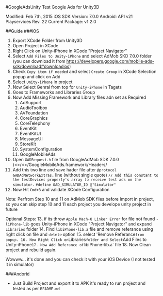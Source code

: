 #GoogleAdsUnity
Test Google Ads for Unity3D

Modified: Feb 7th, 2015
iOS SDK Version: 7.0.0
Android: API v21 Playservices Rev. 22
Current Package: v1.2.0

##Guide
###iOS
1. Export XCode Folder from Unity3D
2. Open Project in XCode
3. Right Click on Unity-iPhone in XCode "Project Navigator"
4. Select `Add Files to Unity-iPhone` and select AdMob SKD 7.0.0 folder (you can download it from https://developers.google.com/mobile-ads-sdk/download#downloadios)
5. Check `Copy item if needed` and select `Create Group` in XCode Selection popup and click on Add
6. Select `Unity-iPhone` in project
7. Now Select Genral from top for `Unity-iPhone` in Tagets
8. Goes to Frameworks and Libraries Group
9. Now Add Missing Framework and Library files adn set as Required
	1. AdSupport
	2. AudioToolbox
	3. AVFoundation
	4. CoreGraphics
	5. CoreTelephony
	6. EventKit
	7. EventKitUI
	8. MessageUI
	9. StoreKit
	10. SystemConfiguration
	11. GoogleMobileAds
10. Open `GADRequest.h` file from GoogleAdMob SDK 7.0.0 (<<XCode Project Forlder>>/<<AdMobSDKFolder>>/GoogleMobileAds.framework/Headers/
11. Add this two line and save hader file after `@protocol GADAdNetworkExtras;` line (without single quote)
`// Add this constant to the testDevices property's array to receive test ads on the simulator.`
`#define GAD_SIMULATOR_ID @"Simulator"`
12. Now Hit `Cmd+B` and validate XCode Configuration


Note:
Perfrom Step 10 and 11 on AdMob SDK files before Import in project, so you can skip step 10 and 11 each project you develope unity project in future 

Optional Steps:
13. if its throw `Apple Mach-O Linker Error` for file not found `-liPhone-lib` goes 
Unity-iPhone in XCode "Project Navigator" and expand `Libraries` folder
14. Find `libiPhone-lib.a` file and remove referance using right click on file and `delete` option
15. select 'Remove Referance` from popup.
16. Now Right Click on `Libraries` folder and Select `Add Files to Unity-iPhone`
17. Now Add Referance of `libiPhone-lib.a` file
18. Now Clean project and rebuild again.

Wowww... it's done and you can check it with your iOS Device (I not tested it in simulator)

###Andorid
- Just Build Project and export it to APK it's ready to run project and tested as per `README.md`

